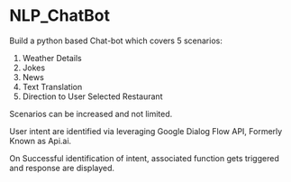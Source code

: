 # NLP_ChatBot
Build a python based Chat-bot which covers 5 scenarios:
1. Weather Details 
2. Jokes
3. News
4. Text Translation
5. Direction to User Selected Restaurant


Scenarios can be increased and not limited.


User intent are identified via leveraging  Google Dialog Flow API, Formerly Known as Api.ai.

On Successful identification of intent, associated function gets triggered and response are displayed.
